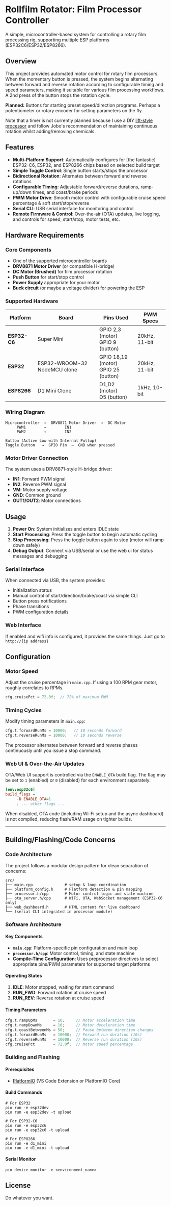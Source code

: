 # Rollfilm Rotator: Film Processor Controller

A simple, microcontroller-based system for controlling a rotary film processing rig, supporting multiple ESP platforms (ESP32C6/ESP32/ESP8266).

## Overview

This project provides automated motor control for rotary film processors. When the momentary button is pressed, the system begins alternating between forward and reverse rotation according to configurable timing and speed parameters, making it suitable for various film processing workflows. A 2nd press of the button stops the rotation cycle.

**Planned:** Buttons for starting preset speed/direction programs. Perhaps a potentiometer or rotary encoder for setting parameters on the fly.

Note that a timer is not currently planned because I use a DIY [lift-style processor](https://www.printables.com/model/1183451-film-processor-rotationsprozessor-fur-jobo-tank) and follow Jobo's recommendation of maintaining continuous rotation whilst adding/removing chemicals.

## Features

- **Multi-Platform Support**: Automatically configures for [the fantastic] ESP32-C6, ESP32, and ESP8266 chips based on selected build target
- **Simple Toggle Control**: Single button starts/stops the processor
- **Bidirectional Rotation**: Alternates between forward and reverse rotations
- **Configurable Timing**: Adjustable forward/reverse durations, ramp-up/down times, and coast/brake periods
- **PWM Motor Drive**: Smooth motor control with configurable cruise speed percentage & soft start/stop/reverse
- **Serial CLI**: USB serial interface for monitoring and control
- **Remote Firmware & Control**: Over-the-air (OTA) updates, live logging, and controls for speed, start/stop, motor tests, etc.

## Hardware Requirements

### Core Components
- One of the supported microcontroller boards
- **DRV8871 Motor Driver** (or compatible H-bridge)
- **DC Motor (Brushed)** for film processor rotation
- **Push Button** for start/stop control
- **Power Supply** appropriate for your motor
- **Buck circuit** (or maybe a voltage divider) for powering the ESP

### Supported Hardware

| Platform | Board | Pins Used | PWM Specs |
|----------|-------|-----------|-----------|
| **ESP32-C6** | Super Mini | GPIO 2,3 (motor)<br/>GPIO 9 (button) | 20kHz, 11-bit |
| **ESP32** | ESP32-WROOM-32 NodeMCU clone | GPIO 18,19 (motor)<br/>GPIO 25 (button) | 20kHz, 11-bit |
| **ESP8266** | D1 Mini Clone | D1,D2 (motor)<br/>D5 (button) | 1kHz, 10-bit |

### Wiring Diagram

```
Microcontroller  →  DRV8871 Motor Driver  →  DC Motor
     PWM1        →        IN1
     PWM2        →        IN2
     
Button (Active Low with Internal Pullup)
Toggle Button   →  GPIO Pin  →  GND when pressed
```

### Motor Driver Connection
The system uses a DRV8871-style H-bridge driver:
- **IN1**: Forward PWM signal
- **IN2**: Reverse PWM signal
- **VM**: Motor supply voltage
- **GND**: Common ground
- **OUT1/OUT2**: Motor connections

## Usage

1. **Power On**: System initializes and enters IDLE state
2. **Start Processing**: Press the toggle button to begin automatic cycling
3. **Stop Processing**: Press the toggle button again to stop (motor will ramp down safely)
4. **Debug Output**: Connect via USB/serial or use the web ui for status messages and debugging

### Serial Interface

When connected via USB, the system provides:
- Initialization status
- Manual control of start/direction/brake/coast via simple CLI  
- Button press notifications
- Phase transitions
- PWM configuration details

### Web Interface

If enabled and wifi info is configured, it provides the same things. Just go to `http://{ip address}`

## Configuration

### Motor Speed
Adjust the cruise percentage in `main.cpp`. If using a 100 RPM gear motor, roughly correlates to RPMs.
```cpp
cfg.cruisePct = 72.0f;  // 72% of maximum PWM
```

### Timing Cycles
Modify timing parameters in `main.cpp`:
```cpp
cfg.t.forwardRunMs = 10000;   // 10 seconds forward
cfg.t.reverseRunMs = 10000;   // 10 seconds reverse
```
The processor alternates between forward and reverse phases continuously until you issue a stop command.

### Web UI & Over-the-Air Updates

OTA/Web UI support is controlled via the `ENABLE_OTA` build flag. The flag may be set to `1` (enabled) or `0` (disabled) for each environment separately:
```ini
[env:esp32c6]
build_flags =
     -D ENABLE_OTA=1
     ; ... other flags ...
```

When disabled, OTA code (including Wi-Fi setup and the async dashboard) is not compiled, reducing flash/RAM usage on tighter builds.

---

## Building/Flashing/Code Concerns

### Code Architecture

The project follows a modular design pattern for clean separation of concerns:

```
src/
├── main.cpp              # setup & loop coordination
├── platform_config.h     # Platform detection & pin mapping
├── processor.h/cpp       # Motor control logic and state machine
├── ota_server.h/cpp      # WiFi, OTA, WebSocket management (ESP32-C6 only)
├── web_dashboard.h       # HTML content for live dashboard
└── (serial CLI integrated in processor module)
```

### Software Architecture

#### Key Components

- **`main.cpp`**: Platform-specific pin configuration and main loop
- **`processor.h/cpp`**: Motor control, timing, and state machine
- **Compile-Time Configuration**: Uses preprocessor directives to select appropriate pins/PWM parameters for supported target platforms

#### Operating States

1. **IDLE**: Motor stopped, waiting for start command
2. **RUN_FWD**: Forward rotation at cruise speed
3. **RUN_REV**: Reverse rotation at cruise speed

#### Timing Parameters

```cpp
cfg.t.rampUpMs       = 10;     // Motor acceleration time
cfg.t.rampDownMs     = 10;     // Motor deceleration time  
cfg.t.coastBetweenMs = 50;     // Pause between direction changes
cfg.t.forwardRunMs   = 10000;  // Forward run duration (10s)
cfg.t.reverseRunMs   = 10000;  // Reverse run duration (10s)
cfg.cruisePct        = 72.0f;  // Motor speed percentage
```

### Building and Flashing

#### Prerequisites
- [PlatformIO](https://platformio.org/) (VS Code Extension or PlatformIO Core)

#### Build Commands

```shell
# For ESP32
pio run -e esp32dev
pio run -e esp32dev -t upload

# For ESP32-C6 
pio run -e esp32c6
pio run -e esp32c6 -t upload

# For ESP8266
pio run -e d1_mini
pio run -e d1_mini -t upload
```

#### Serial Monitor
```shell
pio device monitor -e <environment_name>
```

## License

Do whatever you want.
